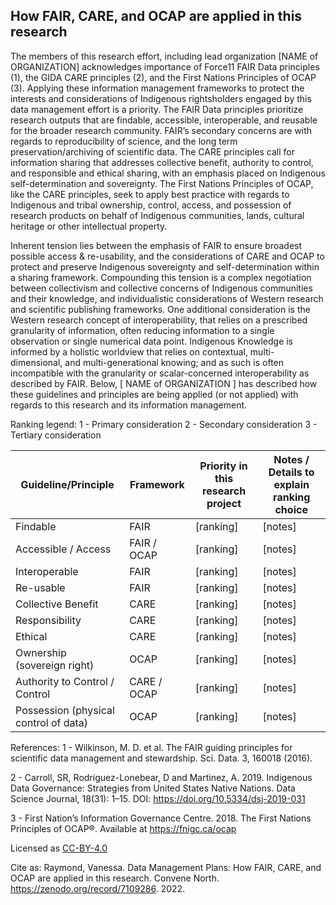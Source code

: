 ## How FAIR, CARE, and OCAP are applied in this research
The members of this research effort, including lead organization [NAME of ORGANIZATION] acknowledges importance of Force11 FAIR Data principles (1), the GIDA CARE principles (2), and the First Nations Principles of OCAP (3). Applying these information management frameworks to protect the interests and considerations of Indigenous rightsholders engaged by this data management effort is a priority. The FAIR Data principles prioritize research outputs that are findable, accessible, interoperable, and reusable for the broader research community. FAIR’s secondary concerns are with regards to reproducibility of science, and the long term preservation/archiving of scientific data. The CARE principles call for information sharing that addresses collective benefit, authority to control, and responsible and ethical sharing, with an emphasis placed on Indigenous self-determination and sovereignty. The First Nations Principles of OCAP, like the CARE principles, seek to apply best practice with regards to Indigenous and tribal ownership, control, access, and possession of research products on behalf of Indigenous communities, lands, cultural heritage or other intellectual property. 

Inherent tension lies between the emphasis of FAIR to ensure broadest possible access & re-usability, and the considerations of CARE and OCAP to protect and preserve Indigenous sovereignty and self-determination within a sharing framework. Compounding this tension is a complex negotiation between collectivism and collective concerns of Indigenous communities and their knowledge, and individualistic considerations of Western research and scientific publishing frameworks. One additional consideration is the Western research concept of interoperability, that relies on a prescribed granularity of information, often reducing information to a single observation or single numerical data point. Indigenous Knowledge is informed by a holistic worldview that relies on contextual, multi-dimensional, and multi-generational knowing; and as such is often incompatible with the granularity or scalar-concerned interoperability as described by FAIR. Below, [ NAME of ORGANIZATION ]  has described how these guidelines and principles are being applied (or not applied) with regards to this research and its information management.

Ranking legend: 
1 - Primary consideration
2 - Secondary consideration
3 - Tertiary consideration

| Guideline/Principle | Framework | Priority in this research project | Notes / Details  to explain ranking choice|
|---------------------|-----------|-----------------------------------|-------------------------------------------|
| Findable | FAIR | [ranking] | [notes] |
| Accessible / Access | FAIR / OCAP | [ranking] | [notes] |
| Interoperable | FAIR | [ranking] | [notes] |
| Re-usable | FAIR | [ranking] | [notes] |
| Collective Benefit | CARE | [ranking] | [notes] |
| Responsibility | CARE | [ranking] | [notes] |
| Ethical | CARE | [ranking] | [notes] |
| Ownership (sovereign right) | OCAP | [ranking] | [notes] |
| Authority to Control / Control | CARE / OCAP | [ranking] | [notes] |
| Possession (physical control of data) | OCAP | [ranking] | [notes] |

References:
1 - Wilkinson, M. D. et al. The FAIR guiding principles for scientific data management and stewardship. Sci. Data. 3, 160018 (2016).

2 - Carroll, SR, Rodriguez-Lonebear, D and Martinez, A. 2019. Indigenous Data Governance: Strategies from United States Native Nations. Data Science Journal, 18(31): 1–15. DOI: https://doi.org/10.5334/dsj-2019-031 

3 - First Nation’s Information Governance Centre. 2018. The First Nations Principles of OCAP®. Available at https://fnigc.ca/ocap 

Licensed as [CC-BY-4.0](https://creativecommons.org/licenses/by/4.0/)

Cite as:
Raymond, Vanessa. Data Management Plans: How FAIR, CARE, and OCAP are applied in this research. Convene North. https://zenodo.org/record/7109286. 2022.
